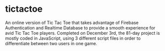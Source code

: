 # tictactoe
An online version of Tic Tac Toe that takes advantage of Firebase Authentication and Realtime Database to provide a smooth experience for avid Tic Tac Toe players. Completed on December 3rd, the 81-day project is mostly coded in JavaScript, using 3 different script files in order to differentiate between two users in one game.
